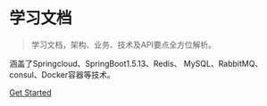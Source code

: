 # 学习文档

> 学习文档，架构、业务、技术及API要点全方位解析。

涵盖了Springcloud、SpringBoot1.5.13、Redis、
MySQL、RabbitMQ、consul、Docker容器等技术。

[Get Started](README.md)